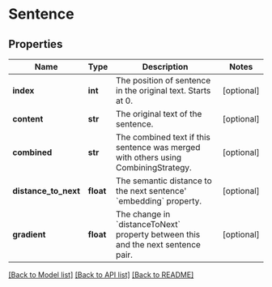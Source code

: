 # Sentence


## Properties

Name | Type | Description | Notes
------------ | ------------- | ------------- | -------------
**index** | **int** | The position of sentence in the original text. Starts at 0. | [optional] 
**content** | **str** | The original text of the sentence. | [optional] 
**combined** | **str** | The combined text if this sentence was merged with others using CombiningStrategy. | [optional] 
**distance_to_next** | **float** | The semantic distance to the next sentence&#39; &#x60;embedding&#x60; property. | [optional] 
**gradient** | **float** | The change in &#x60;distanceToNext&#x60; property between this and the next sentence pair. | [optional] 

[[Back to Model list]](../README.md#documentation-for-models) [[Back to API list]](../README.md#documentation-for-api-endpoints) [[Back to README]](../README.md)


